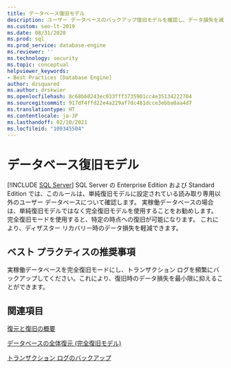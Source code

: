 ```yaml
---
title: データベース復旧モデル
description: ユーザー データベースのバックアップ復旧モデルを確認し、データ損失を減らすためのポリシーを有効にする方法について説明します。
ms.custom: seo-lt-2019
ms.date: 08/31/2020
ms.prod: sql
ms.prod_service: database-engine
ms.reviewer: ''
ms.technology: security
ms.topic: conceptual
helpviewer_keywords:
- Best Practices [Database Engine]
author: dzsquared
ms.author: drskwier
ms.openlocfilehash: 8c68b60243ec033fff3735901cc4e35134222704
ms.sourcegitcommit: 917df4ffd22e4a229af7dc481dcce3ebba0aa4d7
ms.translationtype: HT
ms.contentlocale: ja-JP
ms.lasthandoff: 02/10/2021
ms.locfileid: "100345504"
---
```

# <a name="database-recovery-model"></a>データベース復旧モデル
 [!INCLUDE [SQL Server](../../includes/applies-to-version/sqlserver.md)]
  SQL Server の Enterprise Edition および Standard Edition では、このルールは、単純復旧モデルに設定されている読み取り専用以外のユーザー データベースについて確認します。 実稼働データベースの場合は、単純復旧モデルではなく完全復旧モデルを使用することをお勧めします。 完全復旧モードを使用すると、特定の時点への復旧が可能になります。 これにより、ディザスター リカバリー時のデータ損失を軽減できます。
  
## <a name="best-practices-recommendations"></a>ベスト プラクティスの推奨事項  
 実稼働データベースを完全復旧モードにし、トランザクション ログを頻繁にバックアップしてください。これにより、復旧時のデータ損失を最小限に抑えることができます。
  
## <a name="see-also"></a>関連項目 
  
 [復元と復旧の概要](../backup-restore/restore-and-recovery-overview-sql-server.md)   
  
 [データベースの全体復元 (完全復旧モデル)](../backup-restore/complete-database-restores-full-recovery-model.md)  

 [ トランザクション ログのバックアップ](../backup-restore/transaction-log-backups-sql-server.md)   
  
